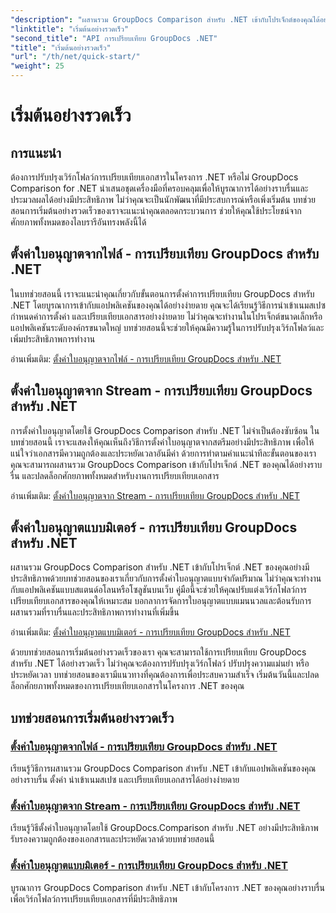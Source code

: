 ```yaml
---
"description": "ผสานรวม GroupDocs Comparison สำหรับ .NET เข้ากับโปรเจ็กต์ของคุณได้อย่างง่ายดาย เรียนรู้วิธีการตั้งค่าใบอนุญาตที่มีประสิทธิภาพเพื่อเวิร์กโฟลว์การเปรียบเทียบเอกสารที่แม่นยำ"
"linktitle": "เริ่มต้นอย่างรวดเร็ว"
"second_title": "API การเปรียบเทียบ GroupDocs .NET"
"title": "เริ่มต้นอย่างรวดเร็ว"
"url": "/th/net/quick-start/"
"weight": 25
---
```


# เริ่มต้นอย่างรวดเร็ว


## การแนะนำ

ต้องการปรับปรุงเวิร์กโฟลว์การเปรียบเทียบเอกสารในโครงการ .NET หรือไม่ GroupDocs Comparison for .NET นำเสนอชุดเครื่องมือที่ครอบคลุมเพื่อให้บูรณาการได้อย่างราบรื่นและประมวลผลได้อย่างมีประสิทธิภาพ ไม่ว่าคุณจะเป็นนักพัฒนาที่มีประสบการณ์หรือเพิ่งเริ่มต้น บทช่วยสอนการเริ่มต้นอย่างรวดเร็วของเราจะแนะนำคุณตลอดกระบวนการ ช่วยให้คุณใช้ประโยชน์จากศักยภาพทั้งหมดของไลบรารีอันทรงพลังนี้ได้

## ตั้งค่าใบอนุญาตจากไฟล์ - การเปรียบเทียบ GroupDocs สำหรับ .NET

ในบทช่วยสอนนี้ เราจะแนะนำคุณเกี่ยวกับขั้นตอนการตั้งค่าการเปรียบเทียบ GroupDocs สำหรับ .NET โดยบูรณาการเข้ากับแอปพลิเคชันของคุณได้อย่างง่ายดาย คุณจะได้เรียนรู้วิธีการนำเข้าเนมสเปซ กำหนดค่าการตั้งค่า และเปรียบเทียบเอกสารอย่างง่ายดาย ไม่ว่าคุณจะทำงานในโปรเจ็กต์ขนาดเล็กหรือแอปพลิเคชันระดับองค์กรขนาดใหญ่ บทช่วยสอนนี้จะช่วยให้คุณมีความรู้ในการปรับปรุงเวิร์กโฟลว์และเพิ่มประสิทธิภาพการทำงาน

อ่านเพิ่มเติม: [ตั้งค่าใบอนุญาตจากไฟล์ - การเปรียบเทียบ GroupDocs สำหรับ .NET](./set-license-from-file/)

## ตั้งค่าใบอนุญาตจาก Stream - การเปรียบเทียบ GroupDocs สำหรับ .NET

การตั้งค่าใบอนุญาตโดยใช้ GroupDocs Comparison สำหรับ .NET ไม่จำเป็นต้องซับซ้อน ในบทช่วยสอนนี้ เราจะแสดงให้คุณเห็นถึงวิธีการตั้งค่าใบอนุญาตจากสตรีมอย่างมีประสิทธิภาพ เพื่อให้แน่ใจว่าเอกสารมีความถูกต้องและประหยัดเวลาอันมีค่า ด้วยการทำตามคำแนะนำทีละขั้นตอนของเรา คุณจะสามารถผสานรวม GroupDocs Comparison เข้ากับโปรเจ็กต์ .NET ของคุณได้อย่างราบรื่น และปลดล็อกศักยภาพทั้งหมดสำหรับงานการเปรียบเทียบเอกสาร

อ่านเพิ่มเติม: [ตั้งค่าใบอนุญาตจาก Stream - การเปรียบเทียบ GroupDocs สำหรับ .NET](./set-license-from-stream/)

## ตั้งค่าใบอนุญาตแบบมิเตอร์ - การเปรียบเทียบ GroupDocs สำหรับ .NET

ผสานรวม GroupDocs Comparison สำหรับ .NET เข้ากับโปรเจ็กต์ .NET ของคุณอย่างมีประสิทธิภาพด้วยบทช่วยสอนของเราเกี่ยวกับการตั้งค่าใบอนุญาตแบบจำกัดปริมาณ ไม่ว่าคุณจะทำงานกับแอปพลิเคชันแบบสแตนด์อโลนหรือโซลูชันบนเว็บ คู่มือนี้จะช่วยให้คุณปรับแต่งเวิร์กโฟลว์การเปรียบเทียบเอกสารของคุณให้เหมาะสม บอกลาการจัดการใบอนุญาตแบบแมนนวลและต้อนรับการผสานรวมที่ราบรื่นและประสิทธิภาพการทำงานที่เพิ่มขึ้น

อ่านเพิ่มเติม: [ตั้งค่าใบอนุญาตแบบมิเตอร์ - การเปรียบเทียบ GroupDocs สำหรับ .NET](./set-metered-license/)

ด้วยบทช่วยสอนการเริ่มต้นอย่างรวดเร็วของเรา คุณจะสามารถใช้การเปรียบเทียบ GroupDocs สำหรับ .NET ได้อย่างรวดเร็ว ไม่ว่าคุณจะต้องการปรับปรุงเวิร์กโฟลว์ ปรับปรุงความแม่นยำ หรือประหยัดเวลา บทช่วยสอนของเรามีแนวทางที่คุณต้องการเพื่อประสบความสำเร็จ เริ่มต้นวันนี้และปลดล็อกศักยภาพทั้งหมดของการเปรียบเทียบเอกสารในโครงการ .NET ของคุณ
## บทช่วยสอนการเริ่มต้นอย่างรวดเร็ว
### [ตั้งค่าใบอนุญาตจากไฟล์ - การเปรียบเทียบ GroupDocs สำหรับ .NET](./set-license-from-file/)
เรียนรู้วิธีการผสานรวม GroupDocs Comparison สำหรับ .NET เข้ากับแอปพลิเคชันของคุณอย่างราบรื่น ตั้งค่า นำเข้าเนมสเปซ และเปรียบเทียบเอกสารได้อย่างง่ายดาย
### [ตั้งค่าใบอนุญาตจาก Stream - การเปรียบเทียบ GroupDocs สำหรับ .NET](./set-license-from-stream/)
เรียนรู้วิธีตั้งค่าใบอนุญาตโดยใช้ GroupDocs.Comparison สำหรับ .NET อย่างมีประสิทธิภาพ รับรองความถูกต้องของเอกสารและประหยัดเวลาด้วยบทช่วยสอนนี้
### [ตั้งค่าใบอนุญาตแบบมิเตอร์ - การเปรียบเทียบ GroupDocs สำหรับ .NET](./set-metered-license/)
บูรณาการ GroupDocs Comparison สำหรับ .NET เข้ากับโครงการ .NET ของคุณอย่างราบรื่นเพื่อเวิร์กโฟลว์การเปรียบเทียบเอกสารที่มีประสิทธิภาพ
